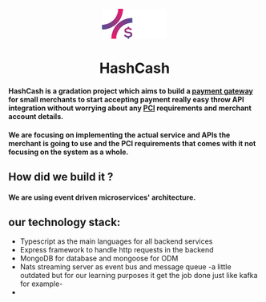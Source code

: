 <p align="center">
  <img width="130" hight="130" src="/Images/Logo/Asset logo 2 2.svg" />
<p/>
<h1 align="center"> HashCash</h1>

#### HashCash is a gradation project which aims to build a [payment gateway](https://en.wikipedia.org/wiki/Payment_gateway) for small merchants to start accepting payment really easy throw API integration without worrying about any [PCI](https://www.pcisecuritystandards.org/) requirements and merchant account details.
#### We are focusing on implementing the actual service and APIs the merchant is going to use and the PCI requirements that comes with it not focusing on the system as a whole.
## How did we build it ?
#### We are using event driven microservices' architecture. 
## our technology stack:
- Typescript as the main languages for all backend services
- Express framework to handle http requests in the backend
- MongoDB for database and mongoose for ODM
- Nats streaming server as event bus and message queue -a little outdated but for our learning purposes it get the job done just like kafka for example-
- 
